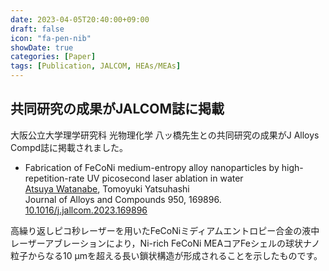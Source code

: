 ```yaml
---
date: 2023-04-05T20:40:00+09:00
draft: false
icon: "fa-pen-nib"
showDate: true
categories: [Paper]
tags: [Publication, JALCOM, HEAs/MEAs]
---
```


## 共同研究の成果がJALCOM誌に掲載

大阪公立大学理学研究科 光物理化学 八ッ橋先生との共同研究の成果がJ Alloys Compd誌に掲載されました。

* Fabrication of FeCoNi medium-entropy alloy nanoparticles by high-repetition-rate UV picosecond laser ablation in water  
    <u>Atsuya Watanabe</u>, Tomoyuki Yatsuhashi  
    Journal of Alloys and Compounds 950, 169896.  
    <i class="ai ai-doi ai"></i> [10.1016/j.jallcom.2023.169896](https://doi.org/10.1016/j.jallcom.2023.169896) <i class="ai ai-closed-access ai"></i>

高繰り返しピコ秒レーザーを用いたFeCoNiミディアムエントロピー合金の液中レーザーアブレーションにより，Ni-rich FeCoNi MEAコアFeシェルの球状ナノ粒子からなる10 μmを超える長い鎖状構造が形成されることを示したものです。

<div class="iframely-embed"><div class="iframely-responsive" style="height: 140px; padding-bottom: 0;"><a href="https://www.sciencedirect.com/science/article/abs/pii/S0925838823011994" data-iframely-url="//cdn.iframe.ly/api/iframe?url=https%3A%2F%2Fdoi.org%2F10.1016%2Fj.jallcom.2023.169896&key=8bc9fbec81f15b0cbb303c18f126d6a3"></a></div></div><script async src="//cdn.iframe.ly/embed.js" charset="utf-8"></script>
</br>

<div class="iframely-embed"><div class="iframely-responsive" style="height: 140px; padding-bottom: 0;"><a href="https://www.omu.ac.jp/sci/chem-photophys/info/news/entry-25976.html" data-iframely-url="//cdn.iframe.ly/api/iframe?url=https%3A%2F%2Fwww.omu.ac.jp%2Fsci%2Fchem-photophys%2Finfo%2Fnews%2Fentry-25976.html&key=8bc9fbec81f15b0cbb303c18f126d6a3"></a></div></div><script async src="//cdn.iframe.ly/embed.js" charset="utf-8"></script>
